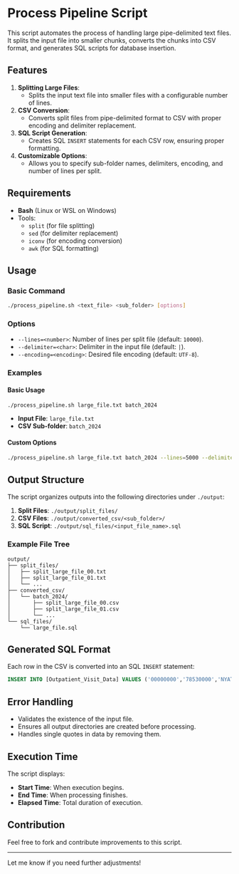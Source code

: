 # Process Pipeline Script

This script automates the process of handling large pipe-delimited text files. It splits the input file into smaller chunks, converts the chunks into CSV format, and generates SQL scripts for database insertion.

## Features

1. **Splitting Large Files**:
   - Splits the input text file into smaller files with a configurable number of lines.
2. **CSV Conversion**:
   - Converts split files from pipe-delimited format to CSV with proper encoding and delimiter replacement.
3. **SQL Script Generation**:
   - Creates SQL `INSERT` statements for each CSV row, ensuring proper formatting.
4. **Customizable Options**:
   - Allows you to specify sub-folder names, delimiters, encoding, and number of lines per split.

## Requirements

- **Bash** (Linux or WSL on Windows)
- Tools:
  - `split` (for file splitting)
  - `sed` (for delimiter replacement)
  - `iconv` (for encoding conversion)
  - `awk` (for SQL formatting)

## Usage

### Basic Command

```bash
./process_pipeline.sh <text_file> <sub_folder> [options]
```

### Options

- `--lines=<number>`: Number of lines per split file (default: `10000`).
- `--delimiter=<char>`: Delimiter in the input file (default: `|`).
- `--encoding=<encoding>`: Desired file encoding (default: `UTF-8`).

### Examples

#### Basic Usage

```bash
./process_pipeline.sh large_file.txt batch_2024
```

- **Input File**: `large_file.txt`
- **CSV Sub-folder**: `batch_2024`

#### Custom Options

```bash
./process_pipeline.sh large_file.txt batch_2024 --lines=5000 --delimiter="|" --encoding="ISO-8859-1"
```

## Output Structure

The script organizes outputs into the following directories under `./output`:

1. **Split Files**: `./output/split_files/`
2. **CSV Files**: `./output/converted_csv/<sub_folder>/`
3. **SQL Script**: `./output/sql_files/<input_file_name>.sql`

### Example File Tree

```plaintext
output/
├── split_files/
│   ├── split_large_file_00.txt
│   ├── split_large_file_01.txt
│   └── ...
├── converted_csv/
│   └── batch_2024/
│       ├── split_large_file_00.csv
│       ├── split_large_file_01.csv
│       └── ...
└── sql_files/
    └── large_file.sql
```

## Generated SQL Format

Each row in the CSV is converted into an SQL `INSERT` statement:

```sql
INSERT INTO [Outpatient_Visit_Data] VALUES ('00000000','78530000','NYATHI THUSILE','EYEG','ST JOHNS RETINAL CLINIC','13/06/2022 10:54:50');
```

## Error Handling

- Validates the existence of the input file.
- Ensures all output directories are created before processing.
- Handles single quotes in data by removing them.

## Execution Time

The script displays:

- **Start Time**: When execution begins.
- **End Time**: When processing finishes.
- **Elapsed Time**: Total duration of execution.

## Contribution

Feel free to fork and contribute improvements to this script.

---

Let me know if you need further adjustments!
